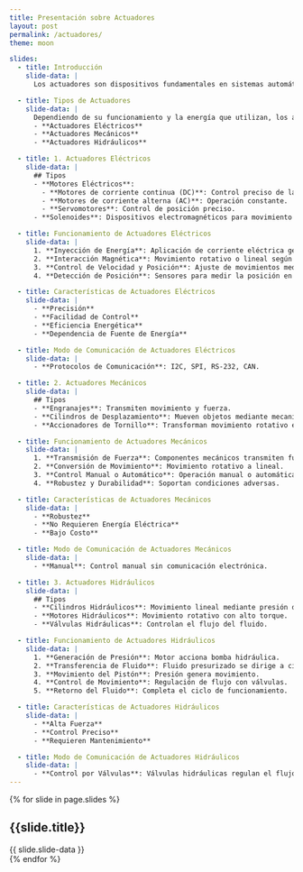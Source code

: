 ```yaml
---
title: Presentación sobre Actuadores
layout: post
permalink: /actuadores/
theme: moon

slides:
  - title: Introducción
    slide-data: |
      Los actuadores son dispositivos fundamentales en sistemas automáticos que convierten diversas formas de energía en movimiento. Se utilizan en robótica, maquinaria industrial, automatización de procesos y más.

  - title: Tipos de Actuadores
    slide-data: |
      Dependiendo de su funcionamiento y la energía que utilizan, los actuadores se clasifican en varios tipos:
      - **Actuadores Eléctricos**
      - **Actuadores Mecánicos**
      - **Actuadores Hidráulicos**

  - title: 1. Actuadores Eléctricos
    slide-data: |
      ## Tipos
      - **Motores Eléctricos**:
        - **Motores de corriente continua (DC)**: Control preciso de la velocidad.
        - **Motores de corriente alterna (AC)**: Operación constante.
        - **Servomotores**: Control de posición preciso.
      - **Solenoides**: Dispositivos electromagnéticos para movimiento lineal.

  - title: Funcionamiento de Actuadores Eléctricos
    slide-data: |
      1. **Inyección de Energía**: Aplicación de corriente eléctrica genera un campo magnético.
      2. **Interacción Magnética**: Movimiento rotativo o lineal según el dispositivo.
      3. **Control de Velocidad y Posición**: Ajuste de movimientos mediante controladores.
      4. **Detección de Posición**: Sensores para medir la posición en tiempo real.

  - title: Características de Actuadores Eléctricos
    slide-data: |
      - **Precisión**
      - **Facilidad de Control**
      - **Eficiencia Energética**
      - **Dependencia de Fuente de Energía**

  - title: Modo de Comunicación de Actuadores Eléctricos
    slide-data: |
      - **Protocolos de Comunicación**: I2C, SPI, RS-232, CAN.

  - title: 2. Actuadores Mecánicos
    slide-data: |
      ## Tipos
      - **Engranajes**: Transmiten movimiento y fuerza.
      - **Cilindros de Desplazamiento**: Mueven objetos mediante mecanismos de palanca.
      - **Accionadores de Tornillo**: Transforman movimiento rotativo en lineal.

  - title: Funcionamiento de Actuadores Mecánicos
    slide-data: |
      1. **Transmisión de Fuerza**: Componentes mecánicos transmiten fuerza.
      2. **Conversión de Movimiento**: Movimiento rotativo a lineal.
      3. **Control Manual o Automático**: Operación manual o automática.
      4. **Robustez y Durabilidad**: Soportan condiciones adversas.

  - title: Características de Actuadores Mecánicos
    slide-data: |
      - **Robustez**
      - **No Requieren Energía Eléctrica**
      - **Bajo Costo**

  - title: Modo de Comunicación de Actuadores Mecánicos
    slide-data: |
      - **Manual**: Control manual sin comunicación electrónica.

  - title: 3. Actuadores Hidráulicos
    slide-data: |
      ## Tipos
      - **Cilindros Hidráulicos**: Movimiento lineal mediante presión de fluido.
      - **Motores Hidráulicos**: Movimiento rotativo con alto torque.
      - **Válvulas Hidráulicas**: Controlan el flujo del fluido.

  - title: Funcionamiento de Actuadores Hidráulicos
    slide-data: |
      1. **Generación de Presión**: Motor acciona bomba hidráulica.
      2. **Transferencia de Fluido**: Fluido presurizado se dirige a cilindro o motor.
      3. **Movimiento del Pistón**: Presión genera movimiento.
      4. **Control de Movimiento**: Regulación de flujo con válvulas.
      5. **Retorno del Fluido**: Completa el ciclo de funcionamiento.

  - title: Características de Actuadores Hidráulicos
    slide-data: |
      - **Alta Fuerza**
      - **Control Preciso**
      - **Requieren Mantenimiento**

  - title: Modo de Comunicación de Actuadores Hidráulicos
    slide-data: |
      - **Control por Válvulas**: Válvulas hidráulicas regulan el flujo.
---
```


{% for slide in page.slides %}
<section data-background="{% if slide.background %}{{slide.background}}{% else %}{{page.background}}{% endif %}">
  <h1>{{slide.title}}</h1>
  {{ slide.slide-data }}
</section>
{% endfor %}
